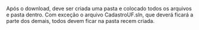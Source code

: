 Após o download, deve ser criada uma pasta e colocado todos os arquivos e pasta dentro.
Com exceção o arquivo CadastroUF.sln, que deverá ficará a parte dos demais, todos devem ficar na pasta recem criada. 
